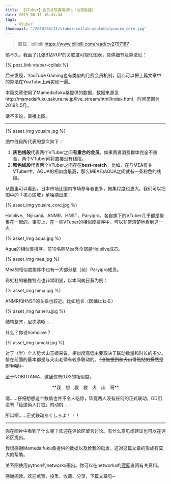 ```yaml
---
title: 【VTuber】会员关联度可视化（油管数据）
date: 2019-06-11 16:41:44
tags:
    - VTuber
thumbnail: "/2019/06/11/vtuber-collab-youtube/yousim_core.jpg"
---
```


> 原载：bilibili https://www.bilibili.com/read/cv2797187

前不久，我画了几张B站VUP的关联度可视化图表，具体细节及算法见：

{% post_link vtuber-collab %}

后来发现，YouTube Gaming也有类似的月费会员机制，因此可以把上篇文章中的算法在YouTube上再实现一遍。

本篇文章使用了Mamedaifuku桑提供的数据，数据来源见http://mamedaifuku.sakura.ne.jp/live_stream/html/index.html，时间范围为2019年5月。

话不多说，直接上图。

---

{% asset_img yousim.jpg %}

图中线段所代表的意义如下：

1. **灰色线段**代表两个VTuber之间**有重合的会员**。如果两者消费群体完全不重合，两个VTuber间将直接没有线段。
2. **粉色线段**代表两个VTuber之间存在**best-match**。比如，在与MEA有关VTuber中，AQUA的相似度最高，那么MEA和AQUA之间就有一条粉色的线段。

从图里可以看到，日本市场比国内市场参与者更多，聚集程度也更大。我们可以把图中的「核心区域」单独摘出来：

{% asset_img yousim_core.jpg %}

Hololive、Nijisanji、ANMR、HNST、Paryipro，各自旗下的VTuber几乎都是聚集在一起的。事实上，在一些VTuber的相似度排序中，可以非常清楚地看到这一点：

{% asset_img aqua.jpg %}

Aqua的相似度排序，前10名除Mea外全部是Hololive成员。

{% asset_img mea.jpg %}

Mea的相似度排序中也有一大部分是（前）Paryipro成员。

彩虹社的箱推特点也非常明显，以本间向日葵为例：

{% asset_img hima.jpg %}

ANMR和HNST的关系也较近。比如组长（因幡はねる）

{% asset_img haneru.jpg %}

结构整齐，层次清晰……

什么？你说homolive？

{% asset_img tamaki.jpg %}


对于（半）个人势犬山玉姬来说，相似度高低主要取决于联动数量和时长的多少。排在前面的基本都是与犬山老师有较多联动的。~~（谁能想到和犬山哥贴贴的竟然是BFM呢）~~

至于NOBUTAMA，这里仅有0.03的相似度。

<p style="text-align:center">**我　想　救　救　犬　山　哥**</p>

嗯……仔细想想这个数值也并不令人吃惊，毕竟两人没有任何的正式联动，DD们没有「给这俩人打钱」的动机……

所以啊……正式联动あくしろよ！！！

---

你在图片中看到了什么呢？欢迎在评论区留言讨论。有什么意见或建议也可以在评论区提出。

我很感谢Mamedaifuku桑提供的数据以及给我的启发，这对这篇文章的形成有莫大的帮助。

关系图使用python的networkx画出。你可以在networkx的[官网](https://networkx.github.io/)查阅有关资料。

感谢阅读。欢迎点赞、投币、收藏、分享，下篇文章见~


